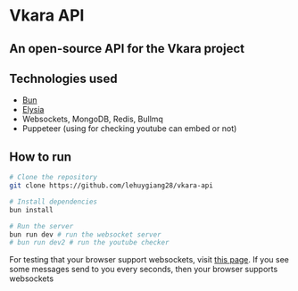 # Vkara API

## An open-source API for the Vkara project

## Technologies used

- [Bun](https://github.com/oven-sh/bun)
- [Elysia](https://github.com/elysiajs/elysia)
- Websockets, MongoDB, Redis, Bullmq
- Puppeteer (using for checking youtube can embed or not)

## How to run

```bash
# Clone the repository
git clone https://github.com/lehuygiang28/vkara-api

# Install dependencies
bun install

# Run the server
bun run dev # run the websocket server
# bun run dev2 # run the youtube checker
```

For testing that your browser support websockets, visit [this page](https://echo.websocket.org/.ws). If you see some messages send to you every seconds, then your browser supports websockets
